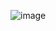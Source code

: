 ![image](https://user-images.githubusercontent.com/10381173/212689395-b4c7427e-9346-4104-8e57-98e687c8d00f.png)
